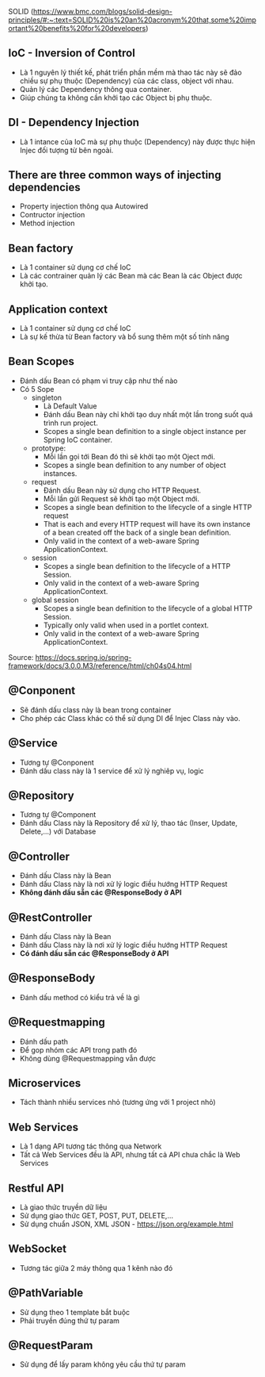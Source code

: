 SOLID (https://www.bmc.com/blogs/solid-design-principles/#:~:text=SOLID%20is%20an%20acronym%20that,some%20important%20benefits%20for%20developers)

## IoC - Inversion of Control

- Là 1 nguyên lý thiết kế, phát triển phần mềm mà thao tác này sẽ đảo chiều sự phụ thuộc (Dependency) của các class, object với nhau.
- Quản lý các Dependency thông qua container.
- Giúp chúng ta không cần khởi tạo các Object bị phụ thuộc.

## DI - Dependency Injection

- Là 1 intance của IoC mà sự phụ thuộc (Dependency) này được thực hiện Injec đối tượng từ bên ngoài.

## There are three common ways of injecting dependencies

- Property injection thông qua Autowired
- Contructor injection
- Method injection

## Bean factory

- Là 1 container sử dụng cơ chế IoC
- Là các contrainer quản lý các Bean mà các Bean là các Object được khởi tạo.

## Application context

- Là 1 container sử dụng cơ chế IoC
- Là sự kế thừa từ Bean factory và bổ sung thêm một số tính năng

## Bean Scopes

- Đánh dấu Bean có phạm vi truy cập như thế nào
- Có 5 Sope
  - singleton
    - Là Default Value
    - Đánh dấu Bean này chỉ khởi tạo duy nhất một lần trong suốt quá trình run project.
    - Scopes a single bean definition to a single object instance per Spring IoC container.
  - prototype:
    - Mỗi lần gọi tới Bean đó thì sẽ khởi tạo một Oject mới.
    - Scopes a single bean definition to any number of object instances.
  - request
    - Đánh dấu Bean này sử dụng cho HTTP Request.
    - Mỗi lần gửi Request sẽ khởi tạo một Object mới.
    - Scopes a single bean definition to the lifecycle of a single HTTP request
    - That is each and every HTTP request will have its own instance of a bean created off the back of a single bean definition.
    - Only valid in the context of a web-aware Spring ApplicationContext.
  - session
    - Scopes a single bean definition to the lifecycle of a HTTP Session.
    - Only valid in the context of a web-aware Spring ApplicationContext.
  - global session
    - Scopes a single bean definition to the lifecycle of a global HTTP Session.
    - Typically only valid when used in a portlet context.
    - Only valid in the context of a web-aware Spring ApplicationContext.

Source: https://docs.spring.io/spring-framework/docs/3.0.0.M3/reference/html/ch04s04.html

## @Conponent

- Sẽ đánh dấu class này là bean trong container
- Cho phép các Class khác có thể sử dụng DI để Injec Class này vào.

## @Service

- Tương tự @Conponent
- Đánh dấu class này là 1 service để xử lý nghiêp vụ, logic

## @Repository

- Tương tự @Component
- Đánh dấu Class này là Repository để xử lý, thao tác (Inser, Update, Delete,...) với Database

## @Controller

- Đánh dấu Class này là Bean
- Đánh dấu Class này là nơi xử lý logic điều hướng HTTP Request
- **Không đánh dấu sẵn các @ResponseBody ở API**

## @RestController

- Đánh dấu Class này là Bean
- Đánh dấu Class này là nơi xử lý logic điều hướng HTTP Request
- **Có đánh dấu sẵn các @ResponseBody ở API**

## @ResponseBody

- Đánh dấu method có kiểu trả về là gì

## @Requestmapping

- Đánh dấu path
- Để gop nhóm các API trong path đó
- Không dùng @Requestmapping vẫn được

## Microservices

- Tách thành nhiều services nhỏ (tương ứng với 1 project nhỏ)

## Web Services

- Là 1 dạng API tương tác thông qua Network
- Tất cả Web Services đều là API, nhưng tất cả API chưa chắc là Web Services

## Restful API

- Là giao thức truyền dữ liệu
- Sử dụng giao thức GET, POST, PUT, DELETE,...
- Sử dụng chuẩn JSON, XML
  JSON - https://json.org/example.html

## WebSocket

- Tương tác giữa 2 máy thông qua 1 kênh nào đó

## @PathVariable

- Sử dụng theo 1 template bắt buộc
- Phải truyền đúng thứ tự param

## @RequestParam

- Sử dụng để lấy param không yêu cầu thứ tự param
